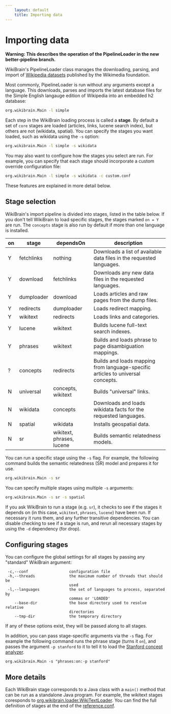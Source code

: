 ```yaml
---
    layout: default
    title: Importing data
---
```

# Importing data

**Warning: This describes the operation of the PipelineLoader in the new better-pipeline branch.**

WikiBrain's PipelineLoader class manages the downloading, parsing, and import of [Wikipedia datasets](http://en.wikipedia.org/wiki/Wikipedia:Database_download) published by the Wikimedia foundation.

Most commonly, PipelineLoader is run without any arguments except a language. This downloads, parses and imports the latest database files for the Simple English langauge edition of Wikipedia into an embedded h2 database:

```bash
org.wikibrain.Main -l simple
```

Each step in the WikiBrain loading process is called a **stage**. 
By default a set of `core` stages are loaded (articles, links, lucene search index), but others are not (wikidata, spatial).
You can specify the stages you want loaded, such as wikidata using the `-s` option:

```bash
org.wikibrain.Main -l simple -s wikidata
```

You may also want to configure how the stages you select are run.
For example, you can specify that each stage should incorporate a custom override configuration file:

```bash
org.wikibrain.Main -l simple -s wikidata -c custom.conf
```

These features are explained in more detail below.

## Stage selection

WikiBrain's import pipeline is divided into stages, listed in the table below.
If you don't tell WikiBrain to load specific stages, the stages marked `on = Y` are run.
The `concepts` stage is also run by default if more than one language is installed.

| on | stage      | dependsOn     |  description |
|----|------------|---------------|--------------|
| Y | fetchlinks | nothing       | Downloads a list of available data files in the requested languages. |
| Y | download   | fetchlinks    | Downloads any new data files in the requested languages. |
| Y | dumploader | download      | Loads articles and raw pages from the dump files. |
| Y | redirects  | dumploader    | Loads redirect mapping. |
| Y | wikitext   | redirects     | Loads links and categories. |
| Y | lucene     | wikitext      | Builds lucene full-text search indexes. |
| Y | phrases    | wikitext      | Builds and loads phrase to page disambiguation mappings. |
| ? | concepts   | redirects     | Builds and loads mapping from language-specific articles to universal concepts. |
| N | universal  | concepts, wikitext | Builds "universal" links. |
| N | wikidata   | concepts      | Downloads and loads wikidata facts for the requested languages. |
| N | spatial    | wikidata      | Installs geospatial data. |
| N | sr         | wikitext, phrases, lucene | Builds semantic relatedness models. |

You can run a specific stage using the `-s` flag. 
For example, the following command builds the semantic relatedness (SR) model and prepares it for use.

```bash
org.wikibrain.Main -s sr
```

You can specify multiple stages using multiple `-s` arguments:

```bash
org.wikibrain.Main -s sr -s spatial
```

If you ask WikiBrain to run a stage (e.g. `sr`), it checks to see if the stages it depends on (in this case, `wikitext`, `phrases`, `lucene`) have been run.
If necessary it runs them, and any further transitive dependencies.
You can disable checking to see if a stage is run, and rerun all necessary stages by using the `-d` dependency (for drop).


## Configuring stages

You can configure the global settings for all stages by passing any "standard" WikiBrain argument:

```text
 -c,--conf                  configuration file
 -h,--threads               the maximum number of threads that should be
                            used
 -l,--languages             the set of languages to process, separated by
                            commas or 'LOADED'
    --base-dir              the base directory used to resolve relative
                            directories
    --tmp-dir               the temporary directory
```

If any of these options exist, they will be passed along to all stages.

In addition, you can pass stage-specific arguments via the `-s` flag.
For example the following command runs the phrase stage (turns it `on`), and passes the argument `-p stanford` to it to tell it to load the [Stanford concept analyzer](http://googleresearch.blogspot.com/2012/05/from-words-to-concepts-and-back.html).

```
org.wikibrain.Main -s "phrases:on:-p stanford"
```

## More details

Each WikiBrain stage corresponds to a Java class with a `main()` method that can be run as a standalone Java program.
For example, the wikitext stages coresponds to [org.wikibrain.loader.WikiTextLoader](https://github.com/shilad/wikibrain/blob/master/wikibrain-loader/src/main/java/org/wikibrain/loader/WikiTextLoader.java).
You can find the full definition of stages at the end of the [reference.conf](https://github.com/shilad/wikibrain/blob/master/wikibrain-core/src/main/resources/reference.conf).
